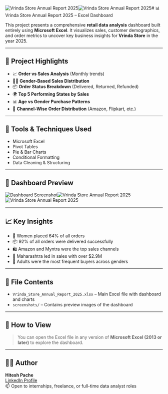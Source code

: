 ![Vrinda Store Annual Report 2025](https://github.com/user-attachments/assets/bca0d725-9b79-474e-bf11-ff3bd936eb65)![Vrinda Store Annual Report 2025](https://github.com/user-attachments/assets/bca0d725-9b79-474e-bf11-ff3bd936eb65)# 📊 Vrinda Store Annual Report 2025 – Excel Dashboard

This project presents a comprehensive **retail data analysis** dashboard built entirely using **Microsoft Excel**. It visualizes sales, customer demographics, and order metrics to uncover key business insights for **Vrinda Store** in the year 2025.

---

## 📌 Project Highlights

- 📈 **Order vs Sales Analysis** (Monthly trends)
- 🧍‍♂️ **Gender-Based Sales Distribution**
- 📦 **Order Status Breakdown** (Delivered, Returned, Refunded)
- 🌍 **Top 5 Performing States by Sales**
- 📊 **Age vs Gender Purchase Patterns**
- 🛒 **Channel-Wise Order Distribution** (Amazon, Flipkart, etc.)

---

## 🧰 Tools & Techniques Used

- Microsoft Excel
- Pivot Tables
- Pie & Bar Charts
- Conditional Formatting
- Data Cleaning & Structuring

---

## 📸 Dashboard Preview

![Dashboard Screenshot]()![Vrinda Store Annual Report 2025](https://github.com/user-attachments/assets/6f34adc2-bc83-4bbc-a3ba-876adc5323f9)
![Vrinda Store Annual Report 2025](https://github.com/user-attachments/assets/6f34adc2-bc83-4bbc-a3ba-876adc5323f9)


---

## 📈 Key Insights

- 🧕 Women placed 64% of all orders
- 📦 92% of all orders were delivered successfully
- 🛍️ Amazon and Myntra were the top sales channels
- 📍 Maharashtra led in sales with over $2.9M
- 👥 Adults were the most frequent buyers across genders

---

## 📁 File Contents

- `Vrinda_Store_Annual_Report_2025.xlsx` – Main Excel file with dashboard and charts
- `screenshots/` – Contains preview images of the dashboard

---

## 🔗 How to View

> You can open the Excel file in any version of **Microsoft Excel (2013 or later)** to explore the dashboard.

---

## 🙋‍♂️ Author

**Hitesh Pache**  
[LinkedIn Profile](https://www.linkedin.com/in/hitesh-pache-10568b2a2/)  
📫 Open to internships, freelance, or full-time data analyst roles
